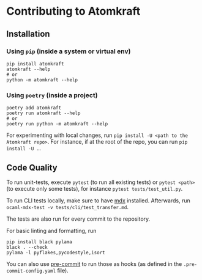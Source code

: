 # Contributing to Atomkraft

## Installation

### Using `pip` (inside a system or virtual env)

```
pip install atomkraft
atomkraft --help
# or
python -m atomkraft --help
```

### Using `poetry` (inside a project)

```
poetry add atomkraft
poetry run atomkraft --help
# or
poetry run python -m atomkraft --help
```

For experimenting with local changes, run `pip install -U <path to the Atomkraft repo>`.
For instance, if at the root of the repo, you can run `pip install -U .`.

## Code Quality

To run unit-tests, execute `pytest` (to run all existing tests) or `pytest <path>` (to execute only some tests), for instance `pytest tests/test_util.py`.

To run CLI tests locally, make sure to have [mdx](https://github.com/realworldocaml/mdx/blob/main/README.md) installed.
Afterwards, run `ocaml-mdx-test -v tests/cli/test_transfer.md`.

The tests are also run for every commit to the repository.

For basic linting and formatting, run

```
pip install black pylama
black . --check
pylama -l pyflakes,pycodestyle,isort
```

You can also use [pre-commit](https://pre-commit.com/) to run those as hooks (as defined in the `.pre-commit-config.yaml` file).

